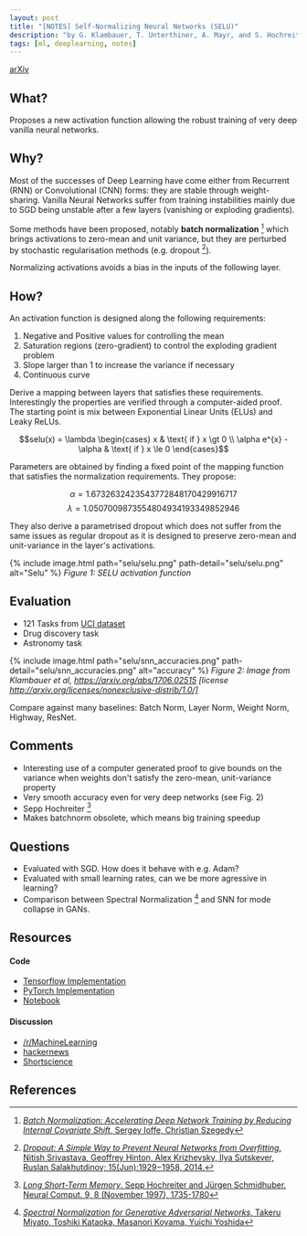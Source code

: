 ```yaml
---
layout: post
title: "[NOTES] Self-Normalizing Neural Networks (SELU)"
description: "by G. Klambauer, T. Unterthiner, A. Mayr, and S. Hochreiter"
tags: [ml, deeplearning, notes]
---
```


[arXiv](https://arxiv.org/abs/1706.02515)

## What?

Proposes a new activation function allowing the robust training of very
deep vanilla neural networks.

## Why?

Most of the successes of Deep Learning have come either from Recurrent (RNN)
or Convolutional (CNN) forms: they are stable through weight-sharing.
Vanilla Neural Networks suffer from training
instabilities mainly due to SGD being unstable after a few layers (vanishing or
exploding gradients).

Some methods have been proposed, notably **batch normalization** [^3] which
brings activations to zero-mean and unit variance, but they are perturbed by
stochastic regularisation methods (e.g. dropout [^2]).

Normalizing activations avoids a bias in the inputs of the following layer.

## How?

An activation function is designed along the following requirements:

1. Negative and Positive values for controlling the mean
2. Saturation regions (zero-gradient) to control the exploding gradient problem
3. Slope larger than 1 to increase the variance if necessary
4. Continuous curve

Derive a mapping between layers that satisfies these requirements. Interestingly
the properties are verified through a computer-aided proof. The starting point
is mix between Exponential Linear Units (ELUs) and Leaky ReLUs.

$$selu(x) = \lambda  \begin{cases} x & \text{ if } x \gt 0 \\ \alpha e^{x} - \alpha & \text{ if } x \le 0 \end{cases}$$

Parameters are obtained by finding a fixed point of the mapping function that
satisfies the normalization requirements. They propose:

$$\alpha = 1.6732632423543772848170429916717$$
$$\lambda = 1.0507009873554804934193349852946$$

They also derive a parametrised dropout which does not suffer from the same issues
as regular dropout as it is designed to preserve zero-mean and unit-variance in
the layer's activations.

{% include image.html path="selu/selu.png"
                      path-detail="selu/selu.png"
                      alt="Selu" %}
*Figure 1: SELU activation function*


## Evaluation

* 121 Tasks from [UCI dataset](https://archive.ics.uci.edu/ml/datasets.html)
* Drug discovery task
* Astronomy task

{% include image.html path="selu/snn_accuracies.png"
                      path-detail="selu/snn_accuracies.png"
                      alt="accuracy" %}
*Figure 2: Image from Klambauer et al, https://arxiv.org/abs/1706.02515 [license http://arxiv.org/licenses/nonexclusive-distrib/1.0/]*

Compare against many baselines: Batch Norm, Layer Norm, Weight Norm, Highway, ResNet.

## Comments

* Interesting use of a computer generated proof to give bounds on the variance
when weights don't satisfy the zero-mean, unit-variance property
* Very smooth accuracy even for very deep networks (see Fig. 2)
* Sepp Hochreiter [^1]
* Makes batchnorm obsolete, which means big training speedup

## Questions

* Evaluated with SGD. How does it behave with e.g. Adam?
* Evaluated with small learning rates, can we be more agressive in learning?
* Comparison between Spectral Normalization [^4] and SNN for mode collapse in GANs.

## Resources
#### Code

* [Tensorflow Implementation](https://github.com/bioinf-jku/SNNs)
* [PyTorch Implementation](https://github.com/dannysdeng/selu)
* [Notebook](https://gist.github.com/Drakensberge/2d8a4e8f9ff48e095e12a892b08598ec#file-distribution-ipynb)

#### Discussion

* [/r/MachineLearning](https://www.reddit.com/r/MachineLearning/comments/6g5tg1/r_selfnormalizing_neural_networks_improved_elu/)
* [hackernews](https://news.ycombinator.com/item?id=14527686)
* [Shortscience](http://www.shortscience.org/paper?bibtexKey=journals/corr/1706.02515)

## References

[^1]: [*Long Short-Term Memory*. Sepp Hochreiter and Jürgen Schmidhuber.  Neural Comput. 9, 8 (November 1997), 1735-1780](https://dl.acm.org/citation.cfm?id=1246450)
[^2]: [*Dropout: A Simple Way to Prevent Neural Networks from Overfitting*, Nitish Srivastava, Geoffrey Hinton, Alex Krizhevsky, Ilya Sutskever, Ruslan Salakhutdinov; 15(Jun):1929−1958, 2014.](http://jmlr.org/papers/v15/srivastava14a.html)
[^3]: [*Batch Normalization: Accelerating Deep Network Training by Reducing Internal Covariate Shift*, Sergey Ioffe, Christian Szegedy](https://arxiv.org/abs/1502.03167)
[^4]: [*Spectral Normalization for Generative Adversarial Networks*, Takeru Miyato, Toshiki Kataoka, Masanori Koyama, Yuichi Yoshida](https://openreview.net/forum?id=B1QRgziT-)
